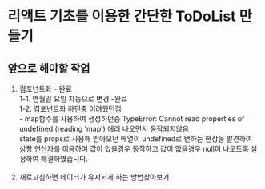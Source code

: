 # 리액트 기초를 이용한 간단한 ToDoList 만들기

## 앞으로 해야할 작업<br/>

1. 컴포넌트화 - 완료<br/>
   1-1. 연월일 요일 자동으로 변경 -완료<br/>
   1-2. 컴포넌트화 하던중 어려웠던점<br/> - map함수를 사용하여 생성하던중 TypeError: Cannot read properties of undefined (reading 'map') 에러 나오면서 동작되지않음<br/>
   state를 props로 사용해 받아오던 배열이 undefined로 변하는 현상을 발견하여 삼항 연산자를 이용하여 값이 있을경우 동작하고
   값이 없을경우 null이 나오도록 설정하여 해결하였습니다.<br/><br/>
2. 새로고침하면 데이터가 유지되게 하는 방법찾아보기
